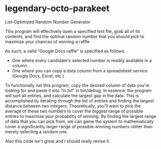 # legendary-octo-parakeet
List-Optimized Random Number Generator

This program will effectively open a specified text file, grab all of its contents, and find the optimal random number that you should pick to maximize your chances of winning a raffle.

As such, a valid "Google Docs raffle" is specified as follows:
 - One where every candidate's selected number is readily available in a column.
 - One where you can copy a data column from a spreadsheet service (Google Docs, Excel, etc.)
 
To functionally run this program, copy the desired column of data you're looking for and paste it into "in.txt" in bin/debug.
In essence, the program will sort all entries, and calculate the largest gap in the data. This is accomplished by iterating through the list of entries and finding the largest distance between two integers. 
Theoretically, you'll want to pick the average of these two numbers to cover the biggest range of possible entries to maximize your probability of winning. By finding the largest range of data that you can pick from, we can game the system to mathematically cover a significantly larger range of possible winning numbers rather than merely selecting a random one.

Also this code isn't great and I should really revise it.
